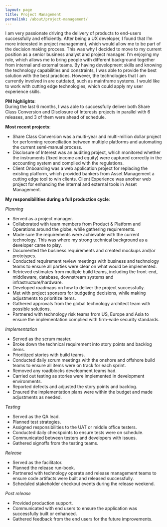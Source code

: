 ```yaml
---
layout: page
title: Project Management
permalink: /about/project-management/
---
```


I am very passionate driving the delivery of products to end-users successfully and efficiently. After being a UX developer, I found that I’m more interested in project management, which would allow me to be part of the decision making process. This was why I decided to move to my current position as a senior business analyst and project manager. I’m enjoying my role, which allows me to bring people with different background together from internal and external teams. By having development skills and knowing the technology capabilities and constraints, I was able to provide the best solution with the best practices. However, the technologies that I am currently involved in are outdated, such as mainframe systems. I would like to work with cutting edge technologies, which could apply my user experience skills.

**PM highlights**:  
During the last 6 months, I was able to successfully deliver both Share Class Conversion and Disclosure of Interests projects in parallel with 6 releases, and 3 of them were ahead of schedule.

**Most recent projects**:
* Share Class Conversion was a multi-year and multi-million dollar project for performing reconciliation between multiple platforms and automating the current semi-manual process.
* Disclosure of Interest was an auditing project, which monitored whether the instruments (fixed income and equity) were captured correctly in the accounting system and complied with the regulations.
* Client Onboarding was a web application project for replacing the existing platform, which provided bankers from Asset Management a cutting edge tool to win clients.
Client Experience was another web project for enhancing the internal and external tools in Asset Management.

**My responsibilities during a full production cycle**:

*Planning*
* Served as a project manager.
* Collaborated with team members from Product & Platform and Operations around the globe, while gathering requirements.
* Made sure the requirements were achievable with the current technology. This was where my strong technical background as a developer came to play.
* Documented the business requirements and created mockups and/or prototypes.
* Conducted requirement review meetings with business and technology teams to ensure all parties were clear on what would be implemented.
* Retrieved estimates from multiple build teams, including the front-end, middleware, database, downstream systems and infrastructure/hardware.
* Developed roadmaps on how to deliver the project successfully.
* Met with project sponsors for budgeting decisions, while making adjustments to prioritize items.
* Gathered approvals from the global technology architect team with possible solutions.
* Partnered with technology risk teams from US, Europe and Asia to ensure the implementation complied with firm-wide security standards.

*Implementation*
* Served as the scrum master.
* Broke down the technical requirement into story points and backlog items.
* Prioritized stories with build teams.
* Conducted daily scrum meetings with the onshore and offshore build teams to ensure all items were on track for each sprint.
* Removed any roadblocks development teams had.
* Carried out testing as stories were implemented in development environments.
* Reported defects and adjusted the story points and backlog.
* Ensured the implementation plans were within the budget and made adjustments as needed.

*Testing*
* Served as the QA lead.
* Planned test strategies.
* Assigned responsibilities to the UAT or middle office testers.
* Conducted daily checkpoints to ensure tests were on schedule.
* Communicated between testers and developers with issues.
* Gathered signoffs from the testing teams.

*Release*
* Served as the facilitator.
* Planned the release run-book.
* Partnered with technology operate and release management teams to ensure code artifacts were built and released successfully.
* Scheduled stakeholder checkout events during the release weekend.

*Post release*
* Provided production support.
* Communicated with end users to ensure the application was successfully built or enhanced.
* Gathered feedback from the end users for the future improvements.

